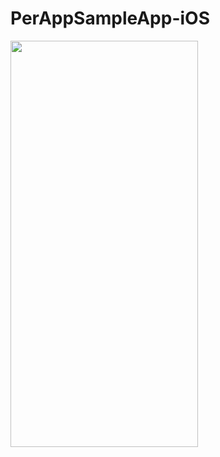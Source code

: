 # PerAppSampleApp-iOS

<img src="https://github.com/RPiyush/PerAppSampleApp-iOS/assets/5211430/70ac974c-35ab-4475-a09f-67ad4c0f0706" width="300" height="650">
